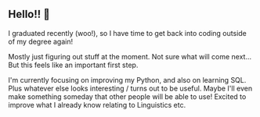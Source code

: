 ## Hello!! 👋

I graduated recently (woo!), so I have time to get back into coding outside of my degree again!

Mostly just figuring out stuff at the moment. Not sure what will come next... But this feels like an important first step.

I'm currently focusing on improving my Python, and also on learning SQL. Plus whatever else looks interesting / turns out to be useful. Maybe I'll even make something someday that other people will be able to use! Excited to improve what I already know relating to Linguistics etc.

<!--
**ehszd/ehszd** is a ✨ _special_ ✨ repository because its `README.md` (this file) appears on your GitHub profile.

Here are some ideas to get you started:

- 🔭 I’m currently working on ...
- 🌱 I’m currently learning ...
- 👯 I’m looking to collaborate on ...
- 🤔 I’m looking for help with ...
- 💬 Ask me about ...
- 📫 How to reach me: ...
- 😄 Pronouns: ...
- ⚡ Fun fact: ...
-->
